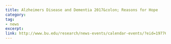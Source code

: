 ```yaml
---
title: Alzheimers Disease and Dementia 2017&colon; Reasons for Hope
category: 
tag: 
- news
excerpt: 
link: http://www.bu.edu/research/news-events/calendar-events/?eid=197768
---
```

